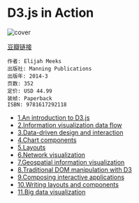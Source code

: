 # D3.js in Action
![cover](https://img3.doubanio.com/lpic/s27317765.jpg)

[豆瓣链接](https://book.douban.com/subject/25850033/)

    作者: Elijah Meeks
    出版社: Manning Publications
    出版年: 2014-3
    页数: 352
    定价: USD 44.99
    装帧: Paperback
    ISBN: 9781617292118

- [1.An introduction to D3.js][1]
- [2.Information visualization data flow][2]
- [3.Data-driven design and interaction][3]
- [4.Chart components][4]
- [5.Layouts][5]
- [6.Network visualization][6]
- [7.Geospatial information visualization][7]
- [8.Traditional DOM manipulation with D3][8]
- [9.Composing interactive applications][9]
- [10.Writing layouts and components][10]
- [11.Big data visualization][11]

[1]: d3js_in_action/d3js_in_action_ch1.md
[2]: d3js_in_action/d3js_in_action_ch2.md
[3]: d3js_in_action/d3js_in_action_ch3.md
[4]: d3js_in_action/d3js_in_action_ch4.md
[5]: d3js_in_action/d3js_in_action_ch5.md
[6]: d3js_in_action/d3js_in_action_ch6.md
[7]: d3js_in_action/d3js_in_action_ch7.md
[8]: d3js_in_action/d3js_in_action_ch8.md
[9]: d3js_in_action/d3js_in_action_ch9.md
[10]: d3js_in_action/d3js_in_action_ch10.md
[11]: d3js_in_action/d3js_in_action_ch11.md
